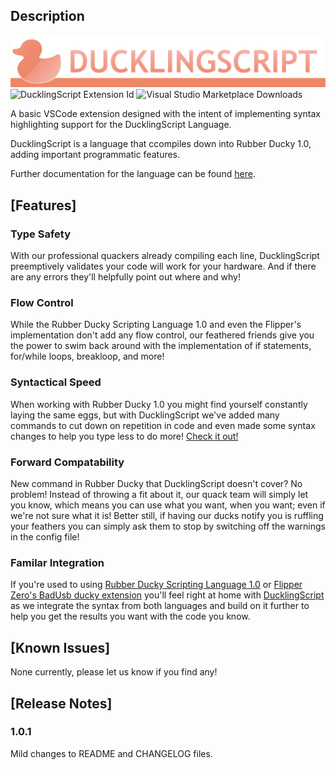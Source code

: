 ## Description

![DucklingScript Header](static/header.png)
![DucklingScript Extension Id](https://img.shields.io/badge/DragonofShuu.ducklingscript-language-support)
![Visual Studio Marketplace Downloads](https://img.shields.io/visual-studio-marketplace/d/DragonofShuu.ducklingscript-language-support)

A basic VSCode extension designed with the intent of implementing syntax highlighting support for the DucklingScript Language.

DucklingScript is a language that ccompiles down into Rubber Ducky 1.0, adding important programmatic features. 

Further documentation for the language can be found [here](https://ducklingscript.dragonofshuu.dev).

## [Features]
### Type Safety
With our professional quackers already compiling each line, DucklingScript preemptively validates your code will work for your hardware. And if there are any errors they'll helpfully point out where and why!

### Flow Control
While the Rubber Ducky Scripting Language 1.0 and even the Flipper's implementation don't add any flow control, our feathered friends give you the power to swim back around with the implementation of if statements, for/while loops, breakloop, and more!

### Syntactical Speed
When working with Rubber Ducky 1.0 you might find yourself constantly laying the same eggs, but with DucklingScript we've added many commands to cut down on repetition in code and even made some syntax changes to help you type less to do more! [Check it out!](https://ducklingscript.dragonofshuu.dev/docs/category/learning-to-swim)

### Forward Compatability
New command in Rubber Ducky that DucklingScript doesn't cover? No problem! Instead of throwing a fit about it, our quack team will simply let you know, which means you can use what you want, when you want; even if we're not sure what it is! Better still, if having our ducks notify you is ruffling your feathers you can simply ask them to stop by switching off the warnings in the config file!

### Familar Integration

If you're used to using [Rubber Ducky Scripting Language 1.0](https://web.archive.org/web/20220816200129/http://github.com/hak5darren/USB-Rubber-Ducky/wiki/Duckyscript) or [Flipper Zero's BadUsb ducky extension](https://docs.flipper.net/bad-usb) you'll feel right at home with [DucklingScript](https://github.com/DragonOfShuu/DucklingScript) as we integrate the syntax from both languages and build on it further to help you get the results you want with the code you know.

## [Known Issues]

None currently, please let us know if you find any!

## [Release Notes]
### 1.0.1

Mild changes to README and CHANGELOG files.